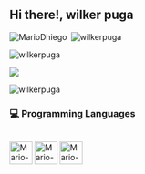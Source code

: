 ## Hi there!, wilker puga

<p><img align="left" src="https://github-readme-stats.vercel.app/api/top-langs?username=wilkerpuga&langs_count=20&show_icons=true&locale=en&layout=compact" alt="MarioDhiego" /></p>

<p>&nbsp;<img align="rigth" src="https://github-readme-stats.vercel.app/api?username=wilkerpuga&show_icons=true&locale=en" alt="wilkerpuga" /></p>
<p><img align="center" src="https://github-readme-streak-stats.herokuapp.com/?user=wilkerpuga" alt="wilkerpuga" /></p>
<p><img align="center" src="https://github-profile-summary-cards.vercel.app/api/cards/profile-details?username=wilkerpuga&theme=github" /></p>
<p><img align="center" src="https://github-stats-alpha.vercel.app/api?username=wilkerpuga&bc=ebebeb&ic=0E8AD9" alt="wilkerpuga" /></p>

### :computer: Programming Languages

<div style="display: inline_block"><br>
<img align="center" alt="Mario-Spss" height="40" width="40" src="https://cdn.jsdelivr.net/gh/devicons/devicon/icons/spss/spss-plain.svg" />
<img align="center" alt="Mario-R" height="40" width="40" src="https://cdn.jsdelivr.net/gh/devicons/devicon/icons/r/r-original.svg" />
<img align="center" alt="Mario-Latex" height="40" width="40" src="https://cdn.jsdelivr.net/gh/devicons/devicon/icons/latex/latex-original.svg" />


  
